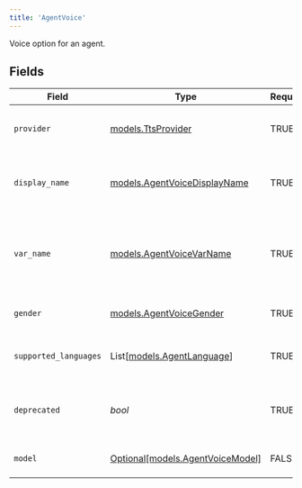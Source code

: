 ```yaml
---
title: 'AgentVoice'
---
```


Voice option for an agent.


## Fields

| Field                                                               | Type                                                                | Required                                                            | Description                                                         |
| ------------------------------------------------------------------- | ------------------------------------------------------------------- | ------------------------------------------------------------------- | ------------------------------------------------------------------- |
| `provider`                                                          | [models.TtsProvider](../models/ttsprovider.md)                      | TRUE                                                  | TTS provider for an agent voice.                                    |
| `display_name`                                                      | [models.AgentVoiceDisplayName](../models/agentvoicedisplayname.md)  | TRUE                                                  | Display names of voices that Syllable supports.                     |
| `var_name`                                                          | [models.AgentVoiceVarName](../models/agentvoicevarname.md)          | TRUE                                                  | The variable name of an agent voice (used when procesing messages). |
| `gender`                                                            | [models.AgentVoiceGender](../models/agentvoicegender.md)            | TRUE                                                  | Gender for an agent voice.                                          |
| `supported_languages`                                               | List[[models.AgentLanguage](../models/agentlanguage.md)]            | TRUE                                                  | Languages supported by the voice                                    |
| `deprecated`                                                        | *bool*                                                              | TRUE                                                  | Whether the voice is deprecated and should not be used              |
| `model`                                                             | [Optional[models.AgentVoiceModel]](../models/agentvoicemodel.md)    | FALSE                                                  | Model for an agent voice.                                           |